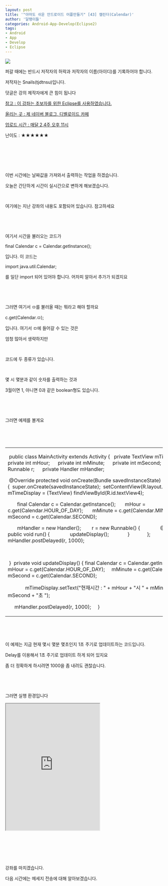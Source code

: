 ```yaml
---
layout: post
title: '"아마도 쉬운 안드로이드 어플만들기" [43] 캘린더(Calendar)'
author: '달팽이들'
categories: Android-App-Develop(Eclipse2)
tags:
- Android
- App
- Develop
- Eclipse
---
```



<script> location.href='https://cafe.naver.com/develoid/394231' ; </script>

<p>
<p></p>

<!-- Not Allowed Attribute Filtered ( cssquery_u) --><p>
<p><img src="https://dthumb-phinf.pstatic.net/?src=%22http%3A%2F%2Fpostfiles3.naver.net%2F20130523_178%2Ftjdtnsu_1369283538974akCh1_JPEG%2Fand.jpg%3Ftype%3Dw2%22&amp;type=cafe_wa740"> </p>

<p>
<p>
<p>
<p>
<p>퍼갈 때에는 반드시 저작자의 허락과 저작자의 이름(아이디)를 기록하어야 합니다.</p>

<p>저작자는 Snails(tjdtnsu)입니다.</p>

<p>덧글은 강의 제작자에게 큰 힘이 됩니다</p>

<p><u>참고 : 이 강좌는 초보자를 위한 Eclipse를 사용하였습니다.</u></p>

<p><u>올리는 곳 : 제 네이버 블로그, 디벨로이드 카페</u>
</p>
<p><u>업로드 시간 : 매달 2,4주 오후 11시</u>
<p></p>

<p>난이도 : ★★★★★★</p>

<p></p>
</p>

<p></p>
<p>&nbsp;</p>
</p>
</p>

<p>&nbsp;</p>

<p>&nbsp;</p>

<p>이번 시간에는 날짜값을 가져와서 출력하는 작업을 하겠습니다.</p>

<p>오늘은 간단하게 시간이 실시간으로 변하게 해보겠습니다.</p>

<p>&nbsp;</p>

<p>여기에는 지난 강좌의 내용도 포함되어 있습니다. 참고하세요</p>

<p>&nbsp;</p>

<p>&nbsp;</p>

<p>여기서 시간을 불러오는 코드가</p>

<p>final Calendar c = Calendar.getInstance();</p>

<p>입니다. 이 코드는</p>

<p>import java.util.Calendar;</p>

<p>를 일단 import 되어 있어야 합니다. 어차피 알아서 추가가 되겠지요</p>

<p>&nbsp;</p>

<p>&nbsp;</p>

<p>그러면 여기서 ㅁ를 불러올 때는 뭐라고 해야 할까요</p>

<p>c.get(Calendar.ㅁ);</p>

<p>입니다. 여기서 ㅁ에 들어갈 수 있는 것은</p>

<p>엄청 많아서 생략하지만</p>

<p>&nbsp;</p>

<p>코드에 두 종류가 있습니다.</p>

<p>&nbsp;</p>

<p>몇 시 몇분과 같이 숫자를 출력하는 것과</p>

<p>3월이면 1, 아니면 0과 같은 boolean형도 있습니다.</p>

<p>&nbsp;</p>

<p>&nbsp;</p>

<p>그러면 예제를 볼게요</p>

<p>&nbsp;</p>

<p>&nbsp;</p>




<table><tbody><tr><td >
<p>&nbsp;public class MainActivity extends Activity {&nbsp;&nbsp; private TextView mTimeDisplay;&nbsp;&nbsp;&nbsp;&nbsp;&nbsp; private int mHour;&nbsp;&nbsp;&nbsp;&nbsp;&nbsp; private int mMinute;&nbsp;&nbsp;&nbsp;&nbsp;&nbsp; private int mSecond;&nbsp;&nbsp;&nbsp;&nbsp;&nbsp;&nbsp;&nbsp;&nbsp;&nbsp;&nbsp;&nbsp; private Runnable r;&nbsp;&nbsp;&nbsp;&nbsp;&nbsp; private Handler mHandler;</p>

<p>&nbsp;@Override&nbsp;protected void onCreate(Bundle savedInstanceState) {&nbsp;&nbsp;super.onCreate(savedInstanceState);&nbsp;&nbsp;setContentView(R.layout.activity_main);&nbsp;&nbsp;&nbsp;&nbsp;&nbsp;&nbsp; mTimeDisplay = (TextView) findViewById(R.id.textView4);</p>

<p>&nbsp;&nbsp;&nbsp;&nbsp;&nbsp;&nbsp; final Calendar c = Calendar.getInstance();&nbsp;&nbsp;&nbsp;&nbsp;&nbsp;&nbsp; mHour = c.get(Calendar.HOUR_OF_DAY);&nbsp;&nbsp;&nbsp;&nbsp;&nbsp;&nbsp; mMinute = c.get(Calendar.MINUTE);&nbsp;&nbsp;&nbsp;&nbsp;&nbsp;&nbsp; mSecond = c.get(Calendar.SECOND);</p>

<p>&nbsp;&nbsp;&nbsp;&nbsp;&nbsp;&nbsp; mHandler = new Handler(); &nbsp;&nbsp;&nbsp;&nbsp;&nbsp;&nbsp; r = new Runnable() { &nbsp;&nbsp;&nbsp;&nbsp;&nbsp;&nbsp;&nbsp;&nbsp;&nbsp;&nbsp;&nbsp;&nbsp;&nbsp; @Override&nbsp;&nbsp;&nbsp;&nbsp;&nbsp;&nbsp;&nbsp;&nbsp;&nbsp;&nbsp;&nbsp;&nbsp;&nbsp; public void run() { &nbsp;&nbsp;&nbsp;&nbsp;&nbsp;&nbsp;&nbsp;&nbsp;&nbsp;&nbsp;&nbsp;&nbsp;&nbsp; updateDisplay();&nbsp;&nbsp;&nbsp;&nbsp;&nbsp;&nbsp;&nbsp;&nbsp;&nbsp;&nbsp;&nbsp;&nbsp;&nbsp; }&nbsp;&nbsp;&nbsp;&nbsp;&nbsp;&nbsp;&nbsp;&nbsp;&nbsp;&nbsp;&nbsp;&nbsp; }; &nbsp;&nbsp;&nbsp;&nbsp;&nbsp;&nbsp; mHandler.postDelayed(r, 1000);</p>

<p>&nbsp;</p>

<p>&nbsp;}&nbsp;&nbsp;private void updateDisplay() {&nbsp;final Calendar c = Calendar.getInstance();&nbsp;&nbsp;&nbsp;&nbsp; mHour = c.get(Calendar.HOUR_OF_DAY);&nbsp;&nbsp;&nbsp;&nbsp; mMinute = c.get(Calendar.MINUTE);&nbsp;&nbsp;&nbsp;&nbsp; mSecond = c.get(Calendar.SECOND);</p>

<p>&nbsp;&nbsp;&nbsp;&nbsp;&nbsp;&nbsp;&nbsp; &nbsp;&nbsp;&nbsp;&nbsp; mTimeDisplay.setText("현재시간 : " + mHour + "시 " + mMinute + "분 " + mSecond + "초 ");</p>

<p>&nbsp;&nbsp;&nbsp;&nbsp; mHandler.postDelayed(r, 1000); &nbsp;&nbsp;&nbsp; }&nbsp;</p>
</td></tr></tbody></table>
<p>&nbsp;</p>

<p>&nbsp;</p>

<p>이 예제는&nbsp;지금 현재 몇시&nbsp;몇분 몇초인지&nbsp;1초 주기로 업데이트하는&nbsp;코드입니다.</p>

<p>Delay를 이용해서 1초 주기로 업데이트 하게&nbsp;되어 있지요</p>

<p>좀 더&nbsp;정확하게 하시려면 1000을 좀 내려도 괜찮습니다.</p>

<p>&nbsp;</p>

<p>&nbsp;</p>

<p>그러면 실행 환경입니다</p>

<p><iframe frame scrolling="no" name="mplayer" title="플레이어"  height="405" src="https://serviceapi.nmv.naver.com/view/ugcPlayer.nhn?vid=5F535B92462872C3BE287116150D0438158B&amp;inKey=V1246a8c0551cde5570a9b21fa7062efa1c022a86df6b5bc2ca869982356bd5e388a1b21fa7062efa1c02&amp;wmode=opaque&amp;hasLink=1&amp;autoPlay=false&amp;beginTime=0" allowfullscreen="allowfullscreen"></iframe></p>

<p>&nbsp;</p>

<p>&nbsp;</p>

<p>&nbsp;</p>

<p>강좌를 마치겠습니다.</p>

<p>다음 시간에는 메세지 전송에 대해 알아보겠습니다.</p>

<p>&nbsp;</p>

